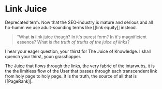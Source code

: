# Link Juice
Deprecated term. Now that the SEO-industry is mature and serious and all ho-humm we use adult-sounding terms like [[link equity]] instead.

>"What **is** link juice though? In it's purest form? In it's magnificient essence? What is *the truth of truths of the juice of links*?

I hear your eager question, your thirst for The  Juice of Knowledge. I shall quench your thirst, youn grasshopper.

The Juice that flows through the links, the very fabric of the intarwubs, it is the the limitless flow of the User that passes through each transcendent link from holy page to holy page. It is the truth, the source of all that is [[PageRank]].